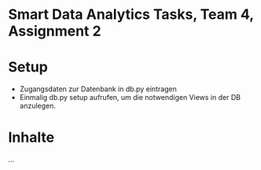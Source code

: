 # Smart Data Analytics Tasks, Team 4, Assignment 2

# Setup
- Zugangsdaten zur Datenbank in db.py eintragen
- Einmalig db.py setup aufrufen, um die notwendigen Views in der DB anzulegen.

# Inhalte
...
